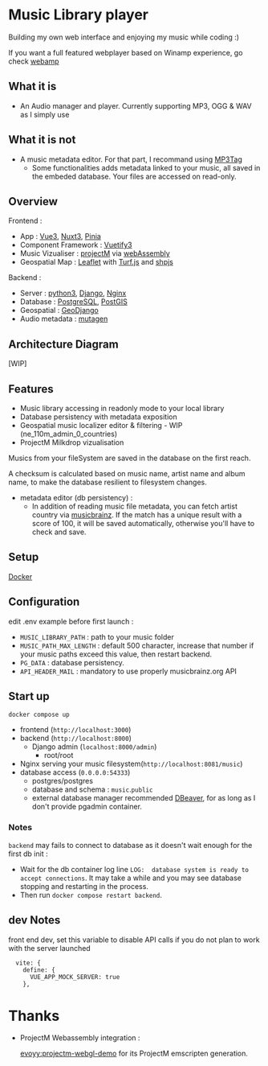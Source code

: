 # Music Library player

Building my own web interface and enjoying my music while coding :)

If you want a full featured webplayer based on Winamp experience, go check [webamp](https://github.com/captbaritone/webamp)

## What it is

- An Audio manager and player. Currently supporting MP3, OGG & WAV as I simply use <audio> html element. Sorry for all FLAC lovers.

## What it is not

- A music metadata editor. For that part, I recommand using [MP3Tag](https://www.mp3tag.de)
  - Some functionalities adds metadata linked to your music, all saved in the embeded database. Your files are accessed on read-only.

## Overview

Frontend : 
  - App : [Vue3](https://vuejs.org/), [Nuxt3](https://nuxt.com/), [Pinia](https://pinia.vuejs.org/)
  - Component Framework : [Vuetify3](https://vuetifyjs.com/)
  - Music Vizualiser : [projectM](https://github.com/projectM-visualizer/projectm) via [webAssembly](https://webassembly.org/)
  - Geospatial Map : [Leaflet](https://leafletjs.com/) with [Turf.js](https://turfjs.org/) and [shpjs](https://www.npmjs.com/package/shpjs)

Backend : 
  - Server : [python3](https://www.python.org/), [Django](https://www.djangoproject.com/), [Nginx](https://nginx.org/)
  - Database : [PostgreSQL](https://www.postgresql.org/), [PostGIS](https://postgis.net/)
  - Geospatial : [GeoDjango](https://docs.djangoproject.com/fr/5.0/ref/contrib/gis/)
  - Audio metadata : [mutagen](https://mutagen.readthedocs.io)

## Architecture Diagram

[WIP]

## Features 

 - Music library accessing in readonly mode to your local library
 - Database persistency with metadata exposition
 - Geospatial music localizer editor & filtering - WIP  (ne_110m_admin_0_countries)
 - ProjectM Milkdrop vizualisation

Musics from your fileSystem are saved in the database on the first reach.

A checksum is calculated based on music name, artist name and album name, to make the database resilient to filesystem changes.

 - metadata editor (db persistency) :
   - In addition of reading music file metadata, you can fetch artist country via [musicbrainz](https://musicbrainz.org). If the match has a unique result with a score of 100, it will be saved automatically, otherwise you'll have to check and save.

## Setup

[Docker](https://www.docker.com/)

## Configuration

edit .env example before first launch :

 - `MUSIC_LIBRARY_PATH` : path to your music folder
 - `MUSIC_PATH_MAX_LENGTH` : default 500 character, increase that number if your music paths exceed this value, then restart backend.
 - `PG_DATA` : database persistency.
 - `API_HEADER_MAIL` : mandatory to use properly musicbrainz.org API

## Start up

`docker compose up`

- frontend (`http://localhost:3000`)
- backend (`http://localhost:8000`)
  - Django admin (`localhost:8000/admin`)
    - root/root
- Nginx serving your music filesystem(`http://localhost:8081/music`)
- database access (`0.0.0.0:54333`)
  - postgres/postgres
  - database and schema : `music`.`public`
  - external database manager recommended [DBeaver](https://dbeaver.io/), for as long as I don't provide pgadmin container.

### Notes

`backend` may fails to connect to database as it doesn't wait enough for the first db init :

 - Wait for the db container log line `LOG:  database system is ready to accept connections`. It may take a while and you may see database stopping and restarting in the process.
 - Then run `docker compose restart backend`.

## dev Notes

front end dev, set this variable to disable API calls if you do not plan to work with the server launched

```
  vite: {
    define: {
      VUE_APP_MOCK_SERVER: true
    },
```

# Thanks

 - ProjectM Webassembly integration :
   
   [evoyy:projectm-webgl-demo](https://github.com/evoyy/projectm-webgl-demo) for its ProjectM emscripten generation.